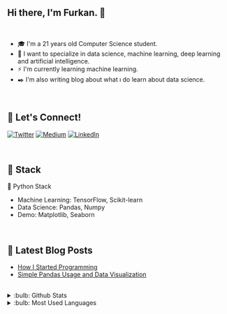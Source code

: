 ## Hi there, I'm Furkan. 👋
<br />

- :mortar_board: I'm a 21 years old Computer Science student.
- :seedling: I want to specialize in data science, machine learning, deep learning and artificial intelligence.
- :zap: I'm currently learning machine learning.
- :black_nib: I'm also writing blog about what ı do learn about data science.

<br />

## 🔗 Let's Connect!
<a href="https://twitter.com/furkankzly2" target="_blank"><img alt="Twitter" src="https://img.shields.io/badge/twitter-%231DA1F2.svg?&style=for-the-badge&logo=twitter&logoColor=white" /></a>
<a href="https://medium.com/@furkankizilay" target="_blank"><img alt="Medium" src="https://img.shields.io/badge/medium-%2312100E.svg?&style=for-the-badge&logo=medium&logoColor=white" /></a>
<a href="https://www.linkedin.com/in/furkan-kizilay-584a34222/" target="_blank"><img alt="LinkedIn" src="https://img.shields.io/badge/linkedin-%230077B5.svg?&style=for-the-badge&logo=linkedin&logoColor=white" /></a>


<br />

## 🔨 Stack 

🐍 Python Stack

- Machine Learning: TensorFlow, Scikit-learn
- Data Science: Pandas, Numpy
- Demo: Matplotlib, Seaborn


<br />

## :blue_book: Latest Blog Posts

<!-- BLOG-POST-LIST:START -->
- [How I Started Programming](https://furkankizilay.hashnode.dev/how-i-started-programming)
- [Simple Pandas Usage and Data Visualization](https://furkankizilay.hashnode.dev/simple-pandas-usage-and-data-visualization)
<!-- BLOG-POST-LIST:END -->


<br />

<details>
<summary>:bulb: Github Stats</summary>
<img src="https://github-readme-stats.vercel.app/api?username=furkankizilay&theme=radical" >
</details>

<details>
<summary>:bulb:  Most Used Languages</summary>
<img src="https://github-readme-stats.vercel.app/api/top-langs/?username=furkankizilay&layout=compact" >
</details>
